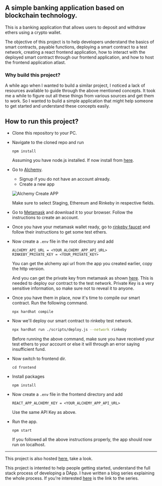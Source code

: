 
## A simple banking application based on blockchain technology.

This is a banking application that allows users to deposit and withdraw ethers using a crypto wallet.

The objective of this project is to help developers understand the basics of smart contracts, payable functions, deploying a smart contract to a test network, creating a react 
frontend application, how to interact with the deployed smart contract through our frontend application, and how to host the frontend application atlast.

### Why build this project?

A while ago when I wanted to build a similar project, I noticed a lack of resources available to guide through the above mentioned concepts. It took me a while to figure out all these 
things from various sources and get them to work. So I wanted to build a simple application that might help someone to get started and understand these concepts easily. 

## How to run this project?

* Clone this repository to your PC.
* Navigate to the cloned repo and run

  ```
  npm install
  ```
  Assuming you have node.js installed. If now install from [here](https://nodejs.org/en/download/).

* Go to [Alchemy](https://www.alchemy.com/).
  - Signup if you do not have an account already.
  - Create a new app
  
  ![Alchemy Create APP](https://i.imgur.com/nHQ5leN.png)
  
  Make sure to select Staging, Ethereum and Rinkeby in respective fields.
  
* Go to [Metamask](https://metamask.io/) and download it to your browser. Follow the instructions to create an account.

* Once you have your metamask wallet ready, go to [rinkeby faucet](https://www.rinkeby.io/#faucet) and follow their instructions to get some test ethers.

* Now create a ```.env``` file in the root directory and add
  ```
  ALCHEMY_API_URL = <YOUR_ALCHEMY_APP_API_URL>
  RINKEBY_PRIVATE_KEY = <YOUR_PRIVATE_KEY>
  ```
  
  You can get the alchemy api url from the app you created earlier, copy the http version.
  
  And you can get the private key from metamask as shown [here](https://metamask.zendesk.com/hc/en-us/articles/360015289632-How-to-Export-an-Account-Private-Key). This is needed
  to deploy our contract to the test network. Private Key is a very sensitive information, so make sure not to reveal it to anyone.
  
* Once you have them in place, now it's time to compile our smart contract. Run the following command.
  ```
  npx hardhat compile
  ```
  
* Now we'll deploy our smart contract to rinkeby test network.
  ``` bash
  npx hardhat run ./scripts/deploy.js --network rinkeby
  ```
  Before running the above command, make sure you have received your test ethers to your account or else it will through an error saying insufficient fund.
  
* Now switch to frontend dir.
  ```
  cd frontend
  ```
  
* Install packages
  ```
  npm install
  ```
  
* Now create a ```.env``` file in the frontend directory and add
  ```
  REACT_APP_ALCHEMY_KEY = <YOUR_ALCHEMY_APP_API_URL>
  ```
  
  Use the same API Key as above.
  
* Run the app.
  ```
  npm start
  ```
  
  If you followed all the above instructions properly, the app should now run on localhost.

***

This project is also hosted [here](https://simple-bank-co.herokuapp.com/), take a look.

This project is intented to help people getting started, understand the full stack process of developing a DApp. I have written a blog series explaining the whole process. If you're interested [here](https://dev.to/wasimcodex/intro-writing-a-smart-contract-part-14-13b1) is the link to the series.

